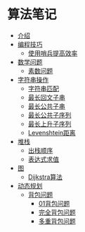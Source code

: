 # 算法笔记

* [介绍](README.md)
* [编程技巧]()
    * [使用哨兵提高效率](编程技巧/使用哨兵提高效率.md)
* [数学问题]()
    * [素数问题](数学问题/素数问题.md)
* [字符串操作]()
    * [字符串匹配](字符串操作/字符串匹配.md)
    * [最长回文子串](字符串操作/最长回文子串.md)
    * [最长公共子串](字符串操作/最长公共子串.md)
    * [最长公共子序列](字符串操作/最长公共子序列.md)
    * [最长上升子序列](字符串操作/最长上升子序列.md)
    * [Levenshtein距离](字符串操作/Levenshtein距离.md)
* [堆栈]()
    * [出栈顺序](堆栈/出栈顺序.md)
    * [表达式求值](堆栈/表达式求值.md)
* [图]()
    * [Dijkstra算法](图/Dijkstra算法.md)
* [动态规划]()
    * [背包问题]()
        * [01背包问题](背包问题/01背包问题.md)
        * [完全背包问题](背包问题/完全背包问题.md)
        * [多重背包问题](背包问题/多重背包问题.md)

